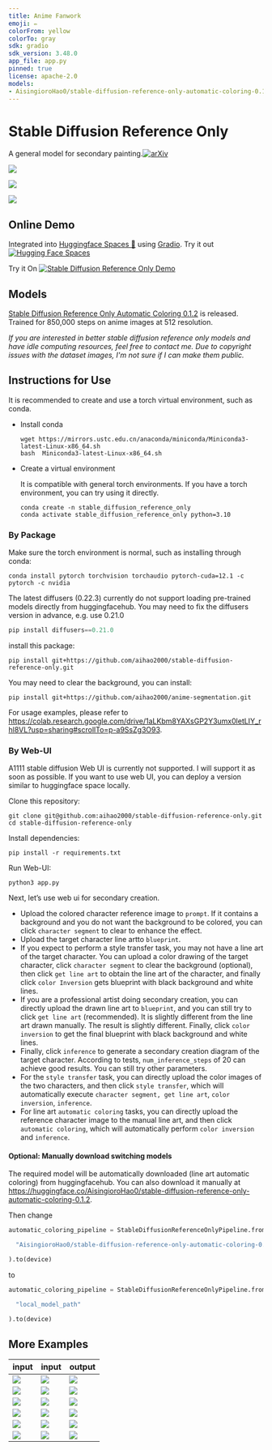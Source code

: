 ```yaml
---
title: Anime Fanwork
emoji: ✏️
colorFrom: yellow
colorTo: gray
sdk: gradio
sdk_version: 3.48.0
app_file: app.py
pinned: true
license: apache-2.0
models:
- AisingioroHao0/stable-diffusion-reference-only-automatic-coloring-0.1.2
---
```


# Stable Diffusion Reference Only

A general model for secondary painting.[![arXiv](https://camo.githubusercontent.com/9f865a7810c4ab8e0c379528b0cbf222348b44db84823c091f49d8a992462d2d/68747470733a2f2f696d672e736869656c64732e696f2f62616467652f61725869762d323330362e31343638352d6233316231622e737667)](https://arxiv.org/abs/2311.02343)

![](./README.assets/9.png)

![](./README.assets/3.png)

![](./README.assets/3x9.png)

## Online Demo

Integrated into [Huggingface Spaces 🤗](https://huggingface.co/spaces) using [Gradio](https://github.com/gradio-app/gradio). Try it out  [![Hugging Face Spaces](https://img.shields.io/badge/%F0%9F%A4%97%20Hugging%20Face-Spaces-blue)](https://huggingface.co/spaces/AisingioroHao0/anime-fanwork)

Try it On [![**Stable Diffusion Reference Only Demo**](https://colab.research.google.com/assets/colab-badge.svg)](https://colab.research.google.com/drive/1aLKbm8YAXsGP2Y3umx0letLIY_rhl8VL?usp=sharing)

## Models

[Stable Diffusion Reference Only Automatic Coloring 0.1.2](https://huggingface.co/AisingioroHao0/stable-diffusion-reference-only-automatic-coloring-0.1.2) is released. Trained for 850,000 steps on anime images at 512 resolution.

*If you are interested in better stable diffusion reference only models and have idle computing resources, feel free to contact me. Due to copyright issues with the dataset images, I'm not sure if I can make them public.*

## Instructions for Use

It is recommended to create and use a torch virtual environment, such as conda.

- Install conda

  ```shell
  wget https://mirrors.ustc.edu.cn/anaconda/miniconda/Miniconda3-latest-Linux-x86_64.sh
  bash  Miniconda3-latest-Linux-x86_64.sh
  ```

- Create a virtual environment

  It is compatible with general torch environments. If you have a torch environment, you can try using it directly.

  ```shell
  conda create -n stable_diffusion_reference_only 
  conda activate stable_diffusion_reference_only python=3.10 
  ```

### By Package

Make sure the torch environment is normal, such as installing through conda:

```shell
conda install pytorch torchvision torchaudio pytorch-cuda=12.1 -c pytorch -c nvidia
```

The latest diffusers (0.22.3) currently do not support loading pre-trained models directly from huggingfacehub. You may need to fix the diffusers version in advance, e.g. use 0.21.0

```python
pip install diffusers==0.21.0
```

install this package:

```shell
pip install git+https://github.com/aihao2000/stable-diffusion-reference-only.git
```

You may need to clear the background, you can install:

```shell
pip install git+https://github.com/aihao2000/anime-segmentation.git
```

For usage examples, please refer to https://colab.research.google.com/drive/1aLKbm8YAXsGP2Y3umx0letLIY_rhl8VL?usp=sharing#scrollTo=p-a9SsZg3O93.

### By Web-UI

A1111 stable diffusion Web UI is currently not supported. I will support it as soon as possible. If you want to use web UI, you can deploy a version similar to huggingface space locally.

Clone this repository:

```shell
git clone git@github.com:aihao2000/stable-diffusion-reference-only.git
cd stable-diffusion-reference-only
```

Install dependencies:

```shell
pip install -r requirements.txt
```

Run Web-UI:

```shell
python3 app.py
```

Next, let’s use web ui for secondary creation.

- Upload the colored character reference image to ```prompt```. If it contains a background and you do not want the background to be colored, you can click ```character segment``` to clear to enhance the effect.
- Upload the target character line artto ```blueprint```.
- If you expect to perform a style transfer task, you may not have a line art of the target character. You can upload a color drawing of the target character, click ```character segment``` to clear the background (optional), then click ```get line art``` to obtain the line art of the character, and finally click ```color Inversion``` gets blueprint with black background and white lines.
- If you are a professional artist doing secondary creation, you can directly upload the drawn line art to ```blueprint```, and you can still try to click ```get line art``` (recommended). It is slightly different from the line art drawn manually. The result is slightly different. Finally, click ```color inversion``` to get the final blueprint with black background and white lines.
- Finally, click ```inference``` to generate a secondary creation diagram of the target character. According to tests, ```num_inference_steps``` of 20 can achieve good results. You can still try other parameters.
- For the ```style transfer``` task, you can directly upload the color images of the two characters, and then click ```style transfer```, which will automatically execute ```character segment, get line art```, ```color inversion```, ```inference```.
- For line art ```automatic coloring``` tasks, you can directly upload the reference character image to the manual line art, and then click ```automatic coloring```, which will automatically perform ```color inversion``` and ```inference```.

#### Optional: Manually download switching models

The required model will be automatically downloaded (line art automatic coloring) from huggingfacehub. You can also download it manually at https://huggingface.co/AisingioroHao0/stable-diffusion-reference-only-automatic-coloring-0.1.2.

Then change

```python
automatic_coloring_pipeline = StableDiffusionReferenceOnlyPipeline.from_pretrained(

  "AisingioroHao0/stable-diffusion-reference-only-automatic-coloring-0.1.2"

).to(device)
```

 to

```python
automatic_coloring_pipeline = StableDiffusionReferenceOnlyPipeline.from_pretrained(

  "local_model_path"

).to(device)
```

## More Examples

| input                              | input                                 | output                             |
| ---------------------------------- | ------------------------------------- | ---------------------------------- |
| ![](./README.assets/1_prompt.png)  | ![](./README.assets/1_blueprint.png)  | ![](./README.assets/1_result.png)  |
| ![](./README.assets/12_prompt.png) | ![](./README.assets/12_blueprint.png) | ![](./README.assets/12_result.png) |
| ![](./README.assets/13_prompt.png) | ![](./README.assets/13_blueprint.png) | ![](./README.assets/13_result.png) |
| ![](./README.assets/8_prompt.png)  | ![](./README.assets/8_blueprint.png)  | ![](./README.assets/8_result.png)  |
| ![](./README.assets/11_prompt.png) | ![](./README.assets/11_blueprint.png) | ![](./README.assets/11_result.png) |
| ![](./README.assets/15_prompt.png) | ![](./README.assets/15_blueprint.png) | ![](./README.assets/15_result.png) |





